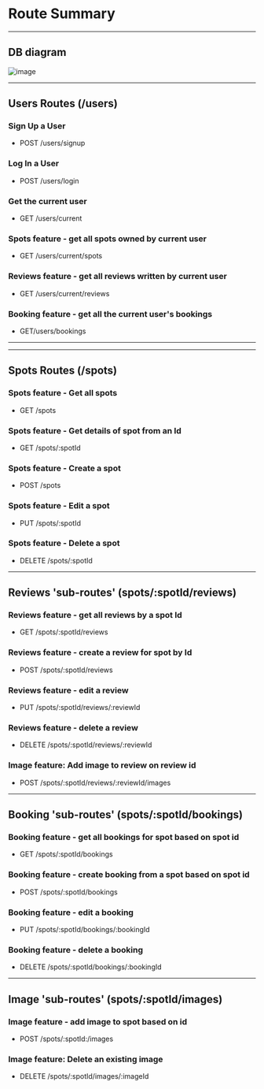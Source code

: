 # Route Summary
---
## DB diagram
![image](https://user-images.githubusercontent.com/54010874/181630481-745b71e4-5d98-4c73-a785-2d5fc3f8bbb1.png)

---
## Users Routes (/users)
### Sign Up a User
- POST /users/signup
### Log In a User
- POST /users/login
### Get the current user
- GET /users/current
### Spots feature - get all spots owned by current user
- GET /users/current/spots
### Reviews feature - get all reviews written by current user
- GET /users/current/reviews
### Booking feature - get all the current user's bookings
- GET/users/bookings
---
---

## Spots Routes (/spots)
### Spots feature - Get all spots
- GET /spots
### Spots feature - Get details of spot from an Id
- GET /spots/:spotId
### Spots feature - Create a spot
- POST /spots
### Spots feature - Edit a spot
- PUT /spots/:spotId
### Spots feature - Delete a spot
- DELETE /spots/:spotId

---
## Reviews 'sub-routes' (spots/:spotId/reviews)
### Reviews feature - get all reviews by a spot Id
- GET /spots/:spotId/reviews
### Reviews feature - create a review for spot by Id
- POST /spots/:spotId/reviews
### Reviews feature - edit a review
- PUT /spots/:spotId/reviews/:reviewId
### Reviews feature - delete a review
- DELETE /spots/:spotId/reviews/:reviewId
### Image feature: Add image to review on review id
- POST /spots/:spotId/reviews/:reviewId/images
---

## Booking 'sub-routes' (spots/:spotId/bookings)
### Booking feature - get all bookings for spot based on spot id
- GET /spots/:spotId/bookings
### Booking feature - create booking from a spot based on spot id
- POST /spots/:spotId/bookings
### Booking feature - edit a booking
- PUT /spots/:spotId/bookings/:bookingId
### Booking feature - delete a booking
- DELETE /spots/:spotId/bookings/:bookingId
---

## Image 'sub-routes' (spots/:spotId/images)
### Image feature - add image to spot based on id
- POST /spots/:spotId:/images
### Image feature: Delete an existing image
- DELETE /spots/:spotId/images/:imageId
